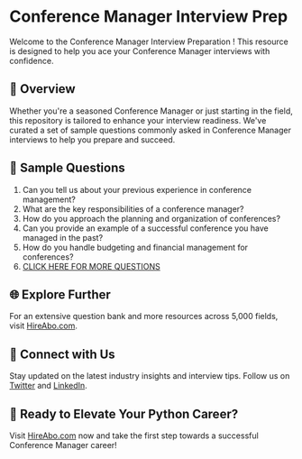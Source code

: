 # Conference Manager Interview Prep

Welcome to the Conference Manager Interview Preparation ! This resource is designed to help you ace your Conference Manager interviews with confidence.

## 🚀 Overview

Whether you're a seasoned Conference Manager or just starting in the field, this repository is tailored to enhance your interview readiness. We've curated a set of sample questions commonly asked in Conference Manager interviews to help you prepare and succeed.

## 📝 Sample Questions

1. Can you tell us about your previous experience in conference management?
2. What are the key responsibilities of a conference manager?
3. How do you approach the planning and organization of conferences?
4. Can you provide an example of a successful conference you have managed in the past?
5. How do you handle budgeting and financial management for conferences?
6. [CLICK HERE FOR MORE QUESTIONS](https://hireabo.com/job/11_3_4/Conference%20Manager)

## 🌐 Explore Further

For an extensive question bank and more resources across 5,000 fields, visit [HireAbo.com](https://www.hireabo.com).

## 📱 Connect with Us

Stay updated on the latest industry insights and interview tips. Follow us on [Twitter](https://twitter.com/hireabo) and [LinkedIn](https://www.linkedin.com/in/hire-abo-3609972a8/).

## 🚀 Ready to Elevate Your Python Career?

Visit [HireAbo.com](https://www.hireabo.com) now and take the first step towards a successful Conference Manager career!